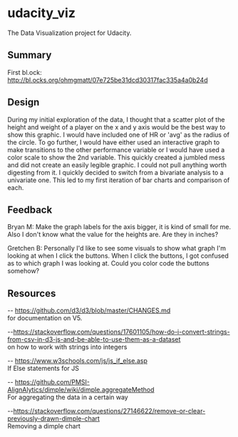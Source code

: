 # udacity_viz
The Data Visualization project for Udacity.

## Summary

First bl.ock: http://bl.ocks.org/ohmgmatt/07e725be31dcd30317fac335a4a0b24d


## Design
During my initial exploration of the data, I thought that a scatter plot of
the height and weight of a player on the x and y axis would be the best way to
show this graphic. I would have included one of HR or 'avg' as the radius of
the circle. To go further, I would have either used an interactive graph to
make transitions to the other performance variable or I would have used a color
scale to show the 2nd variable. This quickly created a jumbled mess and did
not create an easily legible graphic. I could not pull anything worth digesting
from it. I quickly decided to switch from a bivariate analysis to a univariate
one. This led to my first iteration of bar charts and comparison of each.

## Feedback
Bryan M: Make the graph labels for the axis bigger, it is kind of small for
me. Also I don't know what the value for the heights are. Are they in inches?

Gretchen B: Personally I'd like to see some visuals to show what graph I'm
looking at when I click the buttons. When I click the buttons, I got confused as
to which graph I was looking at. Could you color code the buttons somehow?

## Resources
-- https://github.com/d3/d3/blob/master/CHANGES.md  
for documentation on V5.

--https://stackoverflow.com/questions/17601105/how-do-i-convert-strings-from-csv-in-d3-js-and-be-able-to-use-them-as-a-dataset  
on how to work with strings into integers

-- https://www.w3schools.com/js/js_if_else.asp  
If Else statements for JS

-- https://github.com/PMSI-AlignAlytics/dimple/wiki/dimple.aggregateMethod  
For aggregating the data in a certain way

--https://stackoverflow.com/questions/27146622/remove-or-clear-previously-drawn-dimple-chart  
Removing a dimple chart
